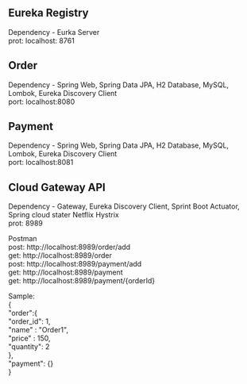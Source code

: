 Eureka Registry
---------------
Dependency - Eurka Server  
prot: localhost: 8761  

Order 
-----
Dependency - Spring Web, Spring Data JPA, H2 Database, MySQL, Lombok, Eureka Discovery Client  
port: localhost:8080

Payment
--------
Dependency - Spring Web, Spring Data JPA, H2 Database, MySQL, Lombok, Eureka Discovery Client        
port: localhost:8081  

Cloud Gateway API 
-----------------
Dependency - Gateway, Eureka Discovery Client, Sprint Boot Actuator, Spring cloud stater Netflix Hystrix  
prot: 8989  

Postman  
post: http://localhost:8989/order/add  
get: http://localhost:8989/order  
post: http://localhost:8989/payment/add  
get: http://localhost:8989/payment  
get: http://localhost:8989/payment/{orderId}  

Sample:  
{  
    "order":{  
        "order_id": 1,  
        "name" : "Order1",  
        "price" : 150,  
        "quantity": 2  
    },  
    "payment": {}  
}  





